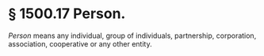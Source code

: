 # § 1500.17   Person.

*Person* means any individual, group of individuals, partnership, corporation, association, cooperative or any other entity.




